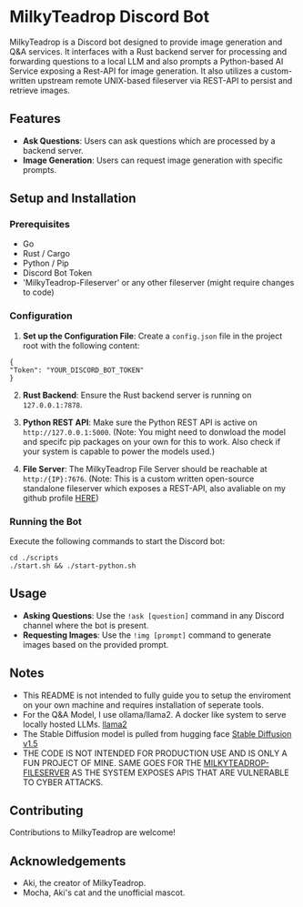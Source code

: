 # MilkyTeadrop Discord Bot

MilkyTeadrop is a Discord bot designed to provide image generation and Q&A services. It interfaces with a Rust backend server for processing and forwarding questions to a local LLM and also prompts a Python-based AI Service exposing a Rest-API for image generation. It also utilizes a custom-written upstream remote UNIX-based fileserver via REST-API to persist and retrieve images.

## Features

- **Ask Questions**: Users can ask questions which are processed by a backend server.
- **Image Generation**: Users can request image generation with specific prompts.

## Setup and Installation

### Prerequisites

- Go
- Rust / Cargo
- Python / Pip
- Discord Bot Token
- 'MilkyTeadrop-Fileserver' or any other fileserver (might require changes to code)

### Configuration

1. **Set up the Configuration File**: Create a `config.json` file in the project root with the following content:
  
```
{
"Token": "YOUR_DISCORD_BOT_TOKEN"
}
```

2. **Rust Backend**: Ensure the Rust backend server is running on `127.0.0.1:7878`.

3. **Python REST API**: Make sure the Python REST API is active on `http://127.0.0.1:5000`.
(Note: You might need to donwload the model and specifc pip packages on your own for this to work. Also check if your system is capable to power the models used.)

4. **File Server**: The MilkyTeadrop File Server should be reachable at `http:/{IP}:7676`. 
(Note: This is a custom written open-source standalone fileserver which exposes a REST-API, also avaliable on my github profile [HERE](https://github.com/CoffeeeAtNight/MilkyTeadrop_FileServer))

### Running the Bot

Execute the following commands to start the Discord bot:

```
cd ./scripts
./start.sh && ./start-python.sh
```

## Usage

- **Asking Questions**: Use the `!ask [question]` command in any Discord channel where the bot is present.
- **Requesting Images**: Use the `!img [prompt]` command to generate images based on the provided prompt.

## Notes

- This README is not intended to fully guide you to setup the enviroment on your own machine and requires installation of seperate tools.
- For the Q&A Model, I use ollama/llama2. A docker like system to serve locally hosted LLMs. [llama2](https://ollama.ai/library/llama2)
- The Stable Diffusion model is pulled from hugging face [Stable Diffusion v1.5](https://huggingface.co/runwayml/stable-diffusion-v1-5)
- THE CODE IS NOT INTENDED FOR PRODUCTION USE AND IS ONLY A FUN PROJECT OF MINE. SAME GOES FOR THE [MILKYTEADROP-FILESERVER](https://github.com/CoffeeeAtNight/MilkyTeadrop_FileServer) AS THE SYSTEM EXPOSES APIS THAT ARE VULNERABLE TO CYBER ATTACKS. 

## Contributing

Contributions to MilkyTeadrop are welcome!

## Acknowledgements

- Aki, the creator of MilkyTeadrop.
- Mocha, Aki's cat and the unofficial mascot.
